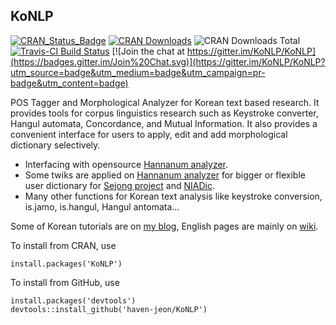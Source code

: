 KoNLP
---------------



[![CRAN_Status_Badge](http://www.r-pkg.org/badges/version/KoNLP)](http://cran.r-project.org/package=KoNLP)
[![CRAN Downloads](http://cranlogs.r-pkg.org/badges/KoNLP)](http://cran.r-project.org/package=KoNLP)
![CRAN Downloads Total](http://cranlogs.r-pkg.org/badges/grand-total/KoNLP?color=brightgreen)
[![Travis-CI Build Status](https://travis-ci.org/haven-jeon/KoNLP.svg?branch=master)](https://travis-ci.org/haven-jeon/KoNLP)
[![Join the chat at https://gitter.im/KoNLP/KoNLP](https://badges.gitter.im/Join%20Chat.svg)](https://gitter.im/KoNLP/KoNLP?utm_source=badge&utm_medium=badge&utm_campaign=pr-badge&utm_content=badge)


POS Tagger and Morphological Analyzer for Korean text based research. It provides tools for corpus linguistics research such as Keystroke converter, Hangul automata, Concordance, and Mutual Information. It also provides a convenient interface for users to apply, edit and add morphological dictionary selectively. 

  - Interfacing with opensource [Hannanum analyzer](http://semanticweb.kaist.ac.kr/home/index.php/HanNanum).
  - Some twiks are applied on [Hannanum analyzer](https://github.com/haven-jeon/HanNanum-Analyzer) for bigger or flexible user dictionary for [Sejong project](http://www.sejong.or.kr/) and [NIADic](https://github.com/haven-jeon/NIADic). 
  - Many other functions for Korean text analysis like keystroke conversion, is.jamo, is.hangul, Hangul antomata...   

Some of Korean tutorials are on [my blog](http://freesearch.pe.kr), English pages are mainly on [wiki](https://github.com/haven-jeon/KoNLP/wiki).

To install from CRAN, use

    install.packages('KoNLP')

To install from GitHub, use

    install.packages('devtools')
    devtools::install_github('haven-jeon/KoNLP')

